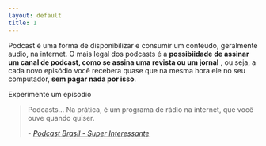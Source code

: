 ```yaml
---
layout: default
title: 1
---
```


Podcast é uma forma de disponibilizar e consumir um conteudo, geralmente audio,
na internet. O mais legal dos podcasts é a **possibiidade de assinar um canal de podcast, como se assina uma revista ou um jornal** , ou seja, a cada novo episódio você recebera quase que na mesma hora ele no seu computador, **sem pagar nada por isso**.

<div class="episode">
<p>Experimente um episodio</p>
<audio src="/mp3/juicy.mp3" preload="auto" />
</div>


<blockquote>
  <p>Podcasts... Na prática, é um programa de rádio na internet, que você ouve quando quiser.</p>

  <footer>-
    <cite>
      <a href="http://super.abril.com.br/cultura/podcast-brasil-770425.shtml">
        Podcast Brasil -
        Super Interessante
      </a>
    </cite>
  </footer>
  </blockquote>
